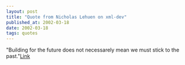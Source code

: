 ```yaml
---
layout: post
title: "Quote from Nicholas Lehuen on xml-dev"
published_at: 2002-03-18
date: 2002-03-18
tags: quotes
---
```


"Building for the future does not necessarely mean we must stick to the past."[Link](http://lists.xml.org/archives/xml-dev/200203/msg00213.html)  